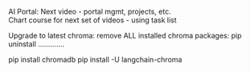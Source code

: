AI Portal:  Next video - portal mgmt, projects, etc.  
  Chart course for next set of videos - using task list


Upgrade to latest chroma:
remove ALL installed chroma packages:
pip uninstall .............

pip install chromadb
pip install -U langchain-chroma
